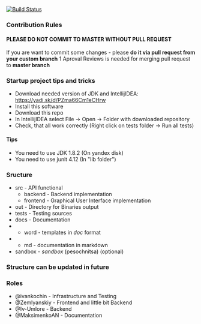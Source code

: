 [![Build Status](https://travis-ci.org/ivankochin/will_fix_all.svg?branch=master)](https://travis-ci.org/ivankochin/will_fix_all)

### Contribution Rules
#### PLEASE DO NOT COMMIT TO MASTER WITHOUT PULL REQUEST
If you are want to commit some changes - please __do it via pull request from your custom branch__
1 Aproval Reviews is needed for merging pull request to __master branch__

### Startup project tips and tricks
- Download needed version of JDK and IntellijIDEA: https://yadi.sk/d/PZma66Cm1eCHrw
- Install this software
- Download this repo
- In IntellijIDEA select File -> Open -> Folder with downloaded repository
- Check, that all work correctly (Right click on tests folder -> Run all tests)
#### Tips
- You need to use JDK 1.8.2 (On yandex disk)
- You need to use junit 4.12 (In "lib folder")


### Sructure
- src - API functional
  - backend - Backend implementation
  - frontend - Graphical User Interface implementation 
- out - Directory for Binaries output
- tests - Testing sources
- docs - Documentation
- - word - templates in *doc* format
- - md - documentation in markdown
- sandbox - *sandbox* (pesochnitsa) (optional)

### Structure can be updated in future

### Roles
- @ivankochin - Infrastructure and Testing
- @Zemlyanskiy - Frontend and little bit Backend
- @Iv-Umlore - Backend
- @MaksimenkoAN - Documentation
